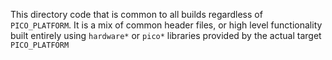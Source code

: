 This directory code that is common to all builds regardless of `PICO_PLATFORM`. It is a mix
of common header files, or high level functionality built entirely using `hardware*` or `pico*` libraries provided
by the actual target `PICO_PLATFORM`
